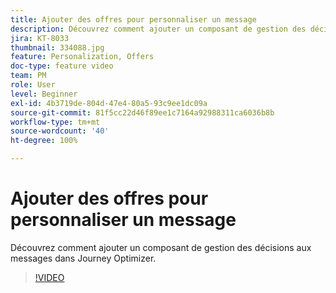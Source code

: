 ```yaml
---
title: Ajouter des offres pour personnaliser un message
description: Découvrez comment ajouter un composant de gestion des décisions aux messages dans Journey Optimizer.
jira: KT-8033
thumbnail: 334088.jpg
feature: Personalization, Offers
doc-type: feature video
team: PM
role: User
level: Beginner
exl-id: 4b3719de-804d-47e4-80a5-93c9ee1dc09a
source-git-commit: 81f5cc22d46f89ee1c7164a92988311ca6036b8b
workflow-type: tm+mt
source-wordcount: '40'
ht-degree: 100%

---
```


# Ajouter des offres pour personnaliser un message

Découvrez comment ajouter un composant de gestion des décisions aux messages dans Journey Optimizer.

>[!VIDEO](https://video.tv.adobe.com/v/334088?quality=12&learn=on)
